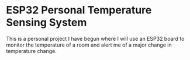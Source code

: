 # ESP32 Personal Temperature Sensing System

This is a personal project I have begun where I will use an ESP32 board to monitor the temperature of a room and alert me of a major change in temperature change.